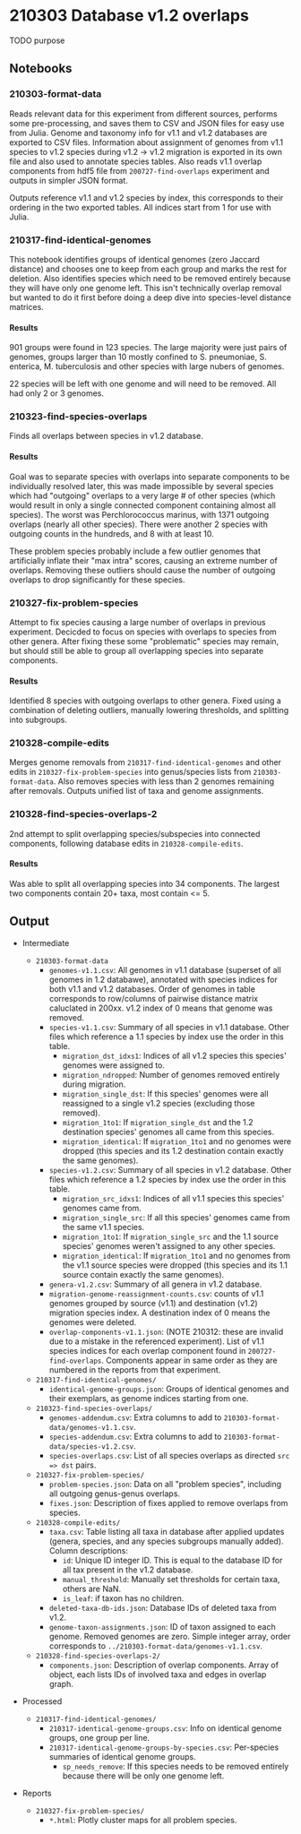 # 210303 Database v1.2 overlaps


TODO purpose



## Notebooks

### 210303-format-data

Reads relevant data for this experiment from different sources, performs some pre-processing, and saves them to CSV and JSON files for easy use from Julia. Genome and taxonomy info for v1.1 and v1.2 databases are exported to CSV files. Information about assignment of genomes from v1.1 species to v1.2 species during v1.2 -> v1.2 migration is exported in its own file and also used to annotate species tables. Also reads v1.1 overlap components from hdf5 file from `200727-find-overlaps` experiment and outputs in simpler JSON format.

Outputs reference v1.1 and v1.2 species by index, this corresponds to their ordering in the two exported tables. All indices start from 1 for use with Julia.


### 210317-find-identical-genomes

This notebook identifies groups of identical genomes (zero Jaccard distance) and chooses one to keep from each group and marks the rest for deletion. Also identifies species which need to be removed entirely because they will have only one genome left.
This isn't technically overlap removal but wanted to do it first before doing a deep dive into species-level distance matrices.

#### Results

901 groups were found in 123 species. The large majority were just pairs of genomes, groups larger than 10 mostly confined to S. pneumoniae, S. enterica, M. tuberculosis and other species with large nubers of genomes.

22 species will be left with one genome and will need to be removed. All had only 2 or 3 genomes.


### 210323-find-species-overlaps

Finds all overlaps between species in v1.2 database.

#### Results

Goal was to separate species with overlaps into separate components to be individually resolved
later, this was made impossible by several species which had "outgoing" overlaps to a very large #
of other species (which would result in only a single connected component containing almost all
species). The worst was Perchlorococcus marinus, with 1371 outgoing overlaps (nearly all other
species). There were another 2 species with outgoing counts in the hundreds, and 8 with at least 10.

These problem species probably include a few outlier genomes that artificially inflate their "max
intra" scores, causing an extreme number of overlaps. Removing these outliers should cause the
number of outgoing overlaps to drop significantly for these species.


### 210327-fix-problem-species

Attempt to fix species causing a large number of overlaps in previous experiment. Decicded to focus on species with overlaps to species from other genera. After fixing these some "problematic" species may remain, but should still be able to group all overlapping species into separate components.

#### Results

Identified 8 species with outgoing overlaps to other genera. Fixed using a combination of deleting outliers, manually lowering thresholds, and splitting into subgroups.


### 210328-compile-edits

Merges genome removals from `210317-find-identical-genomes` and other edits in `210327-fix-problem-species` into genus/species lists from `210303-format-data`. Also removes species with less than 2 genomes remaining after removals. Outputs unified list of taxa and genome assignments.


### 210328-find-species-overlaps-2

2nd attempt to split overlapping species/subspecies into connected components, following database edits in `210328-compile-edits`.

#### Results

Was able to split all overlapping species into 34 components. The largest two components contain 20+ taxa, most contain <= 5.


## Output


* Intermediate
  * `210303-format-data`
    * `genomes-v1.1.csv`: All genomes in v1.1 database (superset of all genomes in 1.2 databawe), annotated with species indices for both v1.1 and v1.2 databases. Order of genomes in table corresponds to row/columns of pairwise distance matrix caluclated in 200xx. v1.2 index of 0 means that genome was removed.
    * `species-v1.1.csv`: Summary of all species in v1.1 database. Other files which reference a 1.1 species by index use the order in this table.
      * `migration_dst_idxs1`: Indices of all v1.2 species this species' genomes were assigned to.
      * `migration_ndropped`: Number of genomes removed entirely during migration.
      * `migration_single_dst`: If this species' genomes were all reassigned to a single v1.2 species (excluding those removed).
      * `migration_1to1`: If `migration_single_dst` and the 1.2 destination species' genomes all came from this species.
      * `migration_identical`: If `migration_1to1` and no genomes were dropped (this species and its 1.2 destination contain exactly the same genomes).
    * `species-v1.2.csv`: Summary of all species in v1.2 database. Other files which reference a 1.2 species by index use the order in this table.
      * `migration_src_idxs1`: Indices of all v1.1 species this species' genomes came from.
      * `migration_single_src`: If all this species' genomes came from the same v1.1 species.
      * `migration_1to1`: If `migration_single_src` and the 1.1 source species' genomes weren't assigned to any other species.
      * `migration_identical`: If `migration_1to1` and no genomes from the v1.1 source species were dropped (this species and its 1.1 source contain exactly the same genomes).
    * `genera-v1.2.csv`: Summary of all genera in v1.2 database.
    * `migration-genome-reassignment-counts.csv`: counts of v1.1 genomes grouped by source (v1.1) and destination (v1.2) migration species index. A destination index of 0 means the genomes were deleted.
    * `overlap-components-v1.1.json`: (NOTE 210312: these are invalid due to a mistake in the referenced experiment). List of v1.1 species indices for each overlap component found in `200727-find-overlaps`. Components appear in same order as they are numbered in the reports from that experiment.
  * `210317-find-identical-genomes/`
    * `identical-genome-groups.json`: Groups of identical genomes and their exemplars, as genome indices starting from one.
  * `210323-find-species-overlaps/`
    * `genomes-addendum.csv`: Extra columns to add to `210303-format-data/genomes-v1.1.csv`.
    * `species-addendum.csv`: Extra columns to add to `210303-format-data/species-v1.2.csv`.
    * `species-overlaps.csv`: List of all species overlaps as directed `src => dst` pairs.
  * `210327-fix-problem-species/`
    * `problem-species.json`: Data on all "problem species", including all outgoing genus-genus overlaps.
	* `fixes.json`: Description of fixes applied to remove overlaps from species.
  * `210328-compile-edits/`
    * `taxa.csv`: Table listing all taxa in database after applied updates (genera, species, and any species subgroups manually added). Column descriptions:
      * `id`: Unique ID integer ID. This is equal to the database ID for all tax present in the v1.2 database.
      * `manual_threshold`: Manually set thresholds for certain taxa, others are NaN.
      * `is_leaf`: if taxon has no children.
    * `deleted-taxa-db-ids.json`: Database IDs of deleted taxa from v1.2.
    * `genome-taxon-assignments.json`: ID of taxon assigned to each genome. Removed genomes are zero. Simple integer array, order corresponds to `../210303-format-data/genomes-v1.1.csv`.
  * `210328-find-species-overlaps-2/`
    * `components.json`: Description of overlap components. Array of object, each lists IDs of involved taxa and edges in overlap graph.

* Processed
  * `210317-find-identical-genomes/`
    * `210317-identical-genome-groups.csv`: Info on identical genome groups, one group per line.
    * `210317-identical-genome-groups-by-species.csv`: Per-species summaries of identical genome groups.
      * `sp_needs_remove`: If this species needs to be removed entirely because there will be only one genome left.

* Reports
  * `210327-fix-problem-species/`
    * `*.html`: Plotly cluster maps for all problem species.
